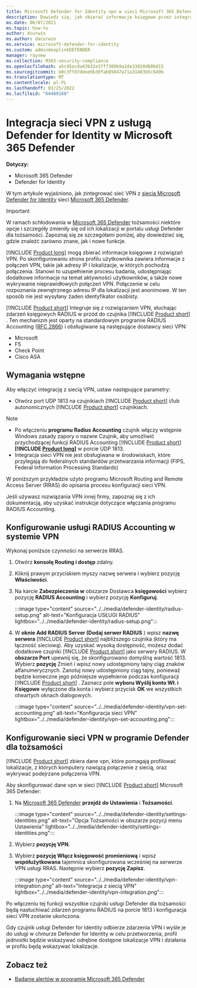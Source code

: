 ```yaml
---
title: Microsoft Defender for Identity vpn w sieci Microsoft 365 Defender
description: Dowiedz się, jak zbierać informacje księgowe przez integrację sieci VPN dla sieci Microsoft Defender for Identity sieci Microsoft 365 Defender
ms.date: 06/07/2021
ms.topic: how-to
author: dcurwin
ms.author: dacurwin
ms.service: microsoft-defender-for-identity
ms.custom: admindeeplinkDEFENDER
manager: raynew
ms.collection: M365-security-compliance
ms.openlocfilehash: a5c45ecda43b32e37f7309b9a2de33810d60bd15
ms.sourcegitcommit: b0c3ffd7ddee9b30fab85047a71a31483b5c649b
ms.translationtype: MT
ms.contentlocale: pl-PL
ms.lasthandoff: 03/25/2022
ms.locfileid: "64469168"
---
```

# <a name="defender-for-identity-vpn-integration-in-microsoft-365-defender"></a>Integracja sieci VPN z usługą Defender for Identity w Microsoft 365 Defender

**Dotyczy:**

- Microsoft 365 Defender
- Defender for Identity

W tym artykule wyjaśniono, jak zintegrować sieć VPN z [siecią Microsoft Defender for Identity](/defender-for-identity) sieci [Microsoft 365 Defender](/microsoft-365/security/defender/overview-security-center).

>[!IMPORTANT]
>W ramach schłodowania w <a href="https://go.microsoft.com/fwlink/p/?linkid=2077139" target="_blank">Microsoft 365 Defender</a> tożsamości niektóre opcje i szczegóły zmieniły się od ich lokalizacji w portalu usługi Defender dla tożsamości. Zapoznaj się ze szczegółami poniżej, aby dowiedzieć się, gdzie znaleźć zarówno znane, jak i nowe funkcje.

[!INCLUDE [Product long](includes/product-long.md)] mogą zbierać informacje księgowe z rozwiązań VPN. Po skonfigurowaniu strona profilu użytkownika zawiera informacje z połączeń VPN, takie jak adresy IP i lokalizacje, w których pochodzą połączenia. Stanowi to uzupełnienie procesu badania, udostępniając dodatkowe informacje na temat aktywności użytkowników, a także nowe wykrywanie nieprawidłowych połączeń VPN. Połączenie w celu rozpoznania zewnętrznego adresu IP dla lokalizacji jest anonimowe. W ten sposób nie jest wysyłany żaden identyfikator osobisty.

[!INCLUDE [Product short](includes/product-short.md)] Integruje się z rozwiązaniem VPN, słuchając zdarzeń księgowych RADIUS w przód do czujnika [!INCLUDE [Product short](includes/product-short.md)] . Ten mechanizm jest oparty na standardowym programie RADIUS Accounting ([RFC 2866](https://tools.ietf.org/html/rfc2866)) i obsługiwane są następujące dostawcy sieci VPN:

- Microsoft
- F5
- Check Point
- Cisco ASA

## <a name="prerequisites"></a>Wymagania wstępne

Aby włączyć integrację z siecią VPN, ustaw następujące parametry:

- Otwórz port UDP 1813 na czujnikiach [!INCLUDE [Product short](includes/product-short.md)] i/lub autonomicznych [!INCLUDE [Product short](includes/product-short.md)] czujnikiach.

> [!NOTE]
>
> - Po włączeniu **programu Radius Accounting** czujnik włączy wstępnie Windows zasady zapory o nazwie Czujnik, aby umożliwić przychodzącej funkcji RADIUS Accounting [!INCLUDE [Product short](includes/product-short.md)] **[!INCLUDE [Product long](includes/product-long.md)]** w porcie UDP 1813.
> - Integracja sieci VPN nie jest obsługiwana w środowiskach, które przylegają do federalnych standardów przetwarzania informacji (FIPS, Federal Information Processing Standards)

W poniższym przykładzie użyto programu Microsoft Routing and Remote Access Server (RRAS) do opisania procesu konfiguracji sieci VPN.

Jeśli używasz rozwiązania VPN innej firmy, zapoznaj się z ich dokumentacją, aby uzyskać instrukcje dotyczące włączania programu RADIUS Accounting.

## <a name="configure-radius-accounting-on-the-vpn-system"></a>Konfigurowanie usługi RADIUS Accounting w systemie VPN

Wykonaj poniższe czynności na serwerze RRAS.

1. Otwórz **konsolę Routing i dostęp** zdalny.
1. Kliknij prawym przyciskiem myszy nazwę serwera i wybierz pozycję **Właściwości**.
1. Na karcie **Zabezpieczenia w** obszarze Dostawca **księgowości** wybierz pozycję **RADIUS Accounting** i wybierz pozycję **Konfiguruj**.

   :::image type="content" source="../../media/defender-identity/radius-setup.png" alt-text="Konfiguracja USŁUGI RADIUS" lightbox="../../media/defender-identity/radius-setup.png":::

1. W **oknie Add RADIUS Server (Dodaj serwer RADIUS** ) wpisz **nazwę serwera** [!INCLUDE [Product short](includes/product-short.md)] najbliższego czujnika (który ma łączność sieciową). Aby uzyskać wysoką dostępność, możesz dodać dodatkowe czujniki [!INCLUDE [Product short](includes/product-short.md)] jako serwery RADIUS. W **obszarze Port** upewnij się, że skonfigurowano domyślną wartość 1813. Wybierz **pozycję** Zmień i wpisz nowy udostępniony tajny ciąg znaków alfanumerycznych. Zanotuj nowy udostępniony ciąg tajny, ponieważ będzie konieczne jego późniejsze wypełnienie podczas konfiguracji [!INCLUDE [Product short](includes/product-short.md)] . Zaznacz pole **wyboru Wyślij konto Wł. i Księgowe** wyłączone dla konta i wybierz przycisk **OK** we wszystkich otwartych oknach dialogowych.

   :::image type="content" source="../../media/defender-identity/vpn-set-accounting.png" alt-text="Konfiguracja sieci VPN" lightbox="../../media/defender-identity/vpn-set-accounting.png":::

## <a name="configure-vpn-in-defender-for-identity"></a>Konfigurowanie sieci VPN w programie Defender dla tożsamości

[!INCLUDE [Product short](includes/product-short.md)] zbiera dane vpn, które pomagają profilować lokalizacje, z których komputery nawiązą połączenie z siecią, oraz wykrywać podejrzane połączenia VPN.

Aby skonfigurować dane vpn w sieci [!INCLUDE [Product short](includes/product-short.md)] Microsoft 365 Defender:

1. Na <a href="https://go.microsoft.com/fwlink/p/?linkid=2077139" target="_blank">Microsoft 365 Defender</a> **przejdź do Ustawienia** i **Tożsamości**.

   :::image type="content" source="../../media/defender-identity/settings-identities.png" alt-text="Opcja Tożsamości w obszarze pozycji menu Ustawienia" lightbox="../../media/defender-identity/settings-identities.png":::

1. Wybierz **pozycję VPN**.
1. Wybierz **pozycję Włącz księgowość promieniową** i wpisz **współużytkowana** tajemnica skonfigurowana wcześniej na serwerze VPN usługi RRAS. Następnie wybierz **pozycję Zapisz**.

   :::image type="content" source="../../media/defender-identity/vpn-integration.png" alt-text="Integracja z siecią VPN" lightbox="../../media/defender-identity/vpn-integration.png":::

Po włączeniu tej funkcji wszystkie czujniki usługi Defender dla tożsamości będą nasłuchiwać zdarzeń programu RADIUS na porcie 1813 i konfiguracja sieci VPN zostanie ukończona.

Gdy czujnik usługi Defender for Identity odbierze zdarzenia VPN i wyśle je do usługi w chmurze Defender for Identity w celu przetworzenia, profil jednostki będzie wskazywać odrębne dostępne lokalizacje VPN i działania w profilu będą wskazywać lokalizacje.

## <a name="see-also"></a>Zobacz też

- [Badanie alertów w programie Microsoft 365 Defender](../defender/investigate-alerts.md)
